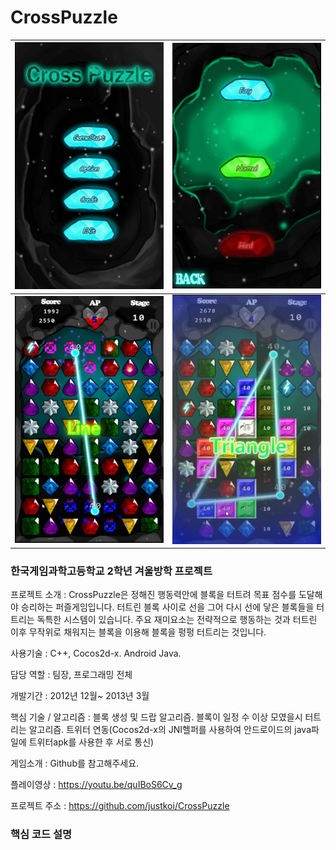 # CrossPuzzle
| ![a](./img/1.PNG) | ![a](./img/2.PNG) |
| ---------------- | ---------------- |
| ![a](./img/3.PNG) | ![a](./img/4.PNG) |

### 한국게임과학고등학교 2학년 겨울방학 프로젝트

프로젝트 소개 : CrossPuzzle은 정해진 행동력안에 블록을 터트려 목표 점수를 도달해야 승리하는 퍼즐게임입니다. 터트린 블록 사이로 선을 그어 다시 선에 닿은 블록들을 터트리는 독특한 시스템이 있습니다. 주요 재미요소는 전략적으로 행동하는 것과 터트린 이후 무작위로 채워지는 블록을 이용해 블록을 펑펑 터트리는 것입니다.

사용기술 : C++, Cocos2d-x. Android Java.

담당 역할 : 팀장, 프로그래밍 전체

개발기간 : 2012년 12월~ 2013년 3월

핵심 기술 / 알고리즘 : 블록 생성 및 드랍 알고리즘. 블록이 일정 수 이상 모였을시 터트리는 알고리즘. 트위터 연동(Cocos2d-x의 JNI헬퍼를 사용하여 안드로이드의 java파일에 트위터apk를 사용한 후 서로 통신)

게임소개 : Github를 참고해주세요.

플레이영상 : https://youtu.be/quIBoS6Cv_g

프로젝트 주소 : https://github.com/justkoi/CrossPuzzle

### 핵심 코드 설명

